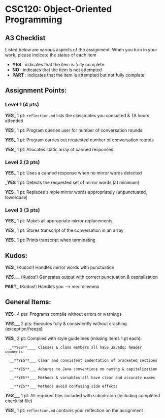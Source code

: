 # CSC120: Object-Oriented Programming
## A3 Checklist

Listed below are various aspects of the assignment.  When you turn in your work, please indicate the status of each item

- **YES** : indicates that the item is fully complete
- **NO** : indicates that the item is not attempted
- **PART** : indicates that the item is attempted but not fully complete


## Assignment Points:

### Level 1 (4 pts)

__**YES**___ 1 pt: `reflection.md` lists the classmates you consulted & TA hours attended

__**YES**___ 1 pt: Program queries user for number of conversation rounds

__**YES**___ 1 pt: Program carries out requested number of conversation rounds

__**YES**___ 1 pt: Allocates static array of canned responses

### Level 2 (3 pts)

__**YES**___ 1 pt: Uses a canned response when no mirror words detected

___**YES**__ 1 pt: Detects the requested set of mirror words (at minimum)

__**YES**___ 1 pt: Replaces simple mirror words appropriately (unpunctuated, lowercase)

### Level 3 (3 pts)

__**YES**___ 1 pt: Makes all appropriate mirror replacements

__**YES**___ 1 pt: Stores transcript of the conversation in an array

__**YES**___ 1 pt: Prints transcript when terminating

## Kudos:

__**YES**___ (Kudos!) Handles mirror words with punctuation

_**YES**____ (Kudos!) Generates output with correct punctuation & capitalization

__**PART**___ (Kudos!) Handles you --> me/I dilemma



## General Items:

__**YES**___ 4 pts: Programs compile without errors or warnings

_**YES**____ 2 pts: Executes fully & consistently without crashing (exception/freeze)

__**YES**___ 2 pt: Complies with style guidelines (missing items 1 pt each):

      _**YES**____ Classes & class members all have Javadoc header comments

      __**YES**___ Clear and consistent indentation of bracketed sections

      __**YES**___ Adheres to Java conventions on naming & capitalization

      __**YES**___ Methods & variables all have clear and accurate names

      __**YES**___ Methods avoid confusing side effects

_**YES**____ 1 pt: All required files included with submission (including completed checklist file)

__**YES**___ 1 pt: `reflection.md` contains your reflection on the assignment
